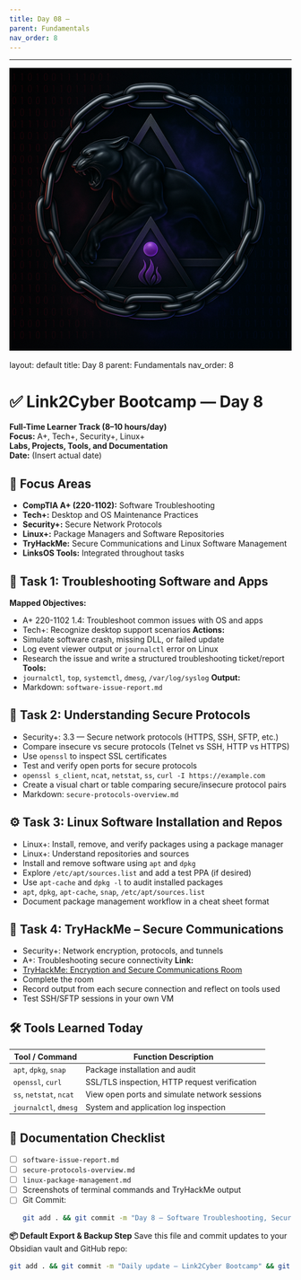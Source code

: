 ```yaml
---
title: Day 08 –
parent: Fundamentals
nav_order: 8
---
```

---
![Panther Icon](/assets/icons/icon-cyber-panther.png)

layout: default
title: Day 8
parent: Fundamentals
nav_order: 8

# ✅ Link2Cyber Bootcamp — Day 8
**Full-Time Learner Track (8–10 hours/day)**  
**Focus:** A+, Tech+, Security+, Linux+  
**Labs, Projects, Tools, and Documentation**  
**Date:** (Insert actual date)
## 🧩 Focus Areas
- **CompTIA A+ (220-1102):** Software Troubleshooting  
- **Tech+:** Desktop and OS Maintenance Practices  
- **Security+:** Secure Network Protocols  
- **Linux+:** Package Managers and Software Repositories  
- **TryHackMe:** Secure Communications and Linux Software Management  
- **LinksOS Tools:** Integrated throughout tasks
## 🧰 Task 1: Troubleshooting Software and Apps
**Mapped Objectives:**  
- A+ 220-1102 1.4: Troubleshoot common issues with OS and apps  
- Tech+: Recognize desktop support scenarios
**Actions:**  
- Simulate software crash, missing DLL, or failed update  
- Log event viewer output or `journalctl` error on Linux  
- Research the issue and write a structured troubleshooting ticket/report
**Tools:**  
- `journalctl`, `top`, `systemctl`, `dmesg`, `/var/log/syslog`
**Output:**  
- Markdown: `software-issue-report.md`
## 🔐 Task 2: Understanding Secure Protocols
- Security+: 3.3 — Secure network protocols (HTTPS, SSH, SFTP, etc.)
- Compare insecure vs secure protocols (Telnet vs SSH, HTTP vs HTTPS)  
- Use `openssl` to inspect SSL certificates  
- Test and verify open ports for secure protocols
- `openssl s_client`, `ncat`, `netstat`, `ss`, `curl -I https://example.com`
- Create a visual chart or table comparing secure/insecure protocol pairs  
- Markdown: `secure-protocols-overview.md`
## ⚙️ Task 3: Linux Software Installation and Repos
- Linux+: Install, remove, and verify packages using a package manager  
- Linux+: Understand repositories and sources
- Install and remove software using `apt` and `dpkg`  
- Explore `/etc/apt/sources.list` and add a test PPA (if desired)  
- Use `apt-cache` and `dpkg -l` to audit installed packages
- `apt`, `dpkg`, `apt-cache`, `snap`, `/etc/apt/sources.list`
- Document package management workflow in a cheat sheet format
## 🧪 Task 4: TryHackMe – Secure Communications
- Security+: Network encryption, protocols, and tunnels  
- A+: Troubleshooting secure connectivity
**Link:**  
- [TryHackMe: Encryption and Secure Communications Room](https://tryhackme.com/room/introtoencryption)
- Complete the room  
- Record output from each secure connection and reflect on tools used  
- Test SSH/SFTP sessions in your own VM
## 🛠️ Tools Learned Today
| Tool / Command         | Function Description                             |
|------------------------|--------------------------------------------------|
| `apt`, `dpkg`, `snap`  | Package installation and audit                   |
| `openssl`, `curl`      | SSL/TLS inspection, HTTP request verification    |
| `ss`, `netstat`, `ncat`| View open ports and simulate network sessions    |
| `journalctl`, `dmesg`  | System and application log inspection            |
## 📁 Documentation Checklist
- [ ] `software-issue-report.md`  
- [ ] `secure-protocols-overview.md`  
- [ ] `linux-package-management.md`  
- [ ] Screenshots of terminal commands and TryHackMe output  
- [ ] Git Commit:
  ```bash
  git add . && git commit -m "Day 8 – Software Troubleshooting, Secure Protocols, and Package Management" && git push origin main
  ```
**📦 Default Export & Backup Step**
Save this file and commit updates to your Obsidian vault and GitHub repo:
```bash
git add . && git commit -m "Daily update – Link2Cyber Bootcamp" && git push origin main
```
